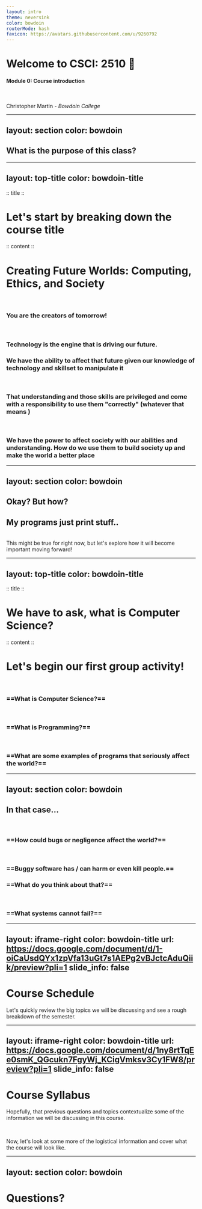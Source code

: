 ```yaml
---
layout: intro
theme: neversink
color: bowdoin
routerMode: hash
favicon: https://avatars.githubusercontent.com/u/9260792
---
```


# Welcome to CSCI: 2510 👋
#### Module 0: Course introduction

<br>

Christopher Martin - _Bowdoin College_ <a href="https://bowdoin.edu/" class="ns-c-iconlink"><mdi-open-in-new /></a>

---
layout: section
color: bowdoin
---

## What is the purpose of this class?

<twemoji-thinking-face v-drag="[813,227,96,89]" />

---
layout: top-title
color: bowdoin-title
---

:: title ::

# Let's start by breaking down the course title

:: content ::

<h1>
<span v-mark="{at: 1, color: '#F00'}">Creating Future Worlds</span>:
<span v-mark="{at: 2, color: '#F00'}">Computing</span>,
<span v-mark="{at: 3, color: '#F00'}">Ethics</span>, and
<span v-mark="{at: 4, color: '#F00'}">Society</span>
</h1>

<br>

<v-click at="1">
<h3>You are the creators of tomorrow!</h3>
</v-click>

<br>

<v-click at="2">
<h3>Technology is the engine that is driving our future.</h3>
<h3>We have the ability to affect that future given our knowledge of technology and skillset to manipulate it</h3>
</v-click>

<br>

<v-click at="3">
<h3>That understanding and those skills are privileged and come with a responsibility to use them "correctly" (whatever that means <twemoji-zany-face />)</h3>
</v-click>

<br>

<v-click at="4">
<h3>We have the power to affect society with our abilities and understanding. How do we use them to build society up and make the world a better place</h3>
</v-click>

---
layout: section
color: bowdoin
---

<h2>
Okay? But how?
</h2>
<h2>
<span v-mark="{at: 1, color: '#F00', type: 'strike-through'}">My programs just print stuff..</span>
</h2>
 

<twemoji-thinking-face v-drag="[813,227,96,89]" />

<br>

<v-click>
This might be true for right now, but let's explore how it will become important moving forward!
</v-click>

---
layout: top-title
color: bowdoin-title
---

:: title ::

# We have to ask, what is Computer Science?

:: content ::

# Let's begin our first group activity!

<br>

### ==What is Computer Science?==

<br>

### ==What is Programming?==

<br>

### ==What are some examples of programs that seriously affect the world?==

<twemoji-thinking-face v-drag="[780,120,96,89]" />

---
layout: section
color: bowdoin
---

## In that case...

<br>

### ==How could bugs or negligence affect the world?==
<br>

### ==Buggy software has / can harm or even kill people.==
### ==What do you think about that?==

<br>

### ==What systems cannot fail?==

<twemoji-bug v-drag="[852,106,96,89]" />

---
layout: iframe-right
color: bowdoin-title
url: https://docs.google.com/document/d/1-oiCaUsdQYx1zpVfa13uGt7s1AEPg2vBJctcAduQiik/preview?pli=1
slide_info: false
---

# Course Schedule

Let's quickly review the big topics we will be discussing and see a rough breakdown of the semester.

---
layout: iframe-right
color: bowdoin-title
url: https://docs.google.com/document/d/1ny8rtTqEe0smK_QGcukn7FgyWj_KCigVmksv3Cy1FW8/preview?pli=1
slide_info: false
---

# Course Syllabus

Hopefully, that previous questions and topics contextualize some of the information we will be discussing in this course.

<br>

Now, let's look at some more of the logistical information and cover what the course will look like.

---
layout: section
color: bowdoin
---

# Questions?

<twemoji-thinking-face v-drag="[813,227,96,89]" />
